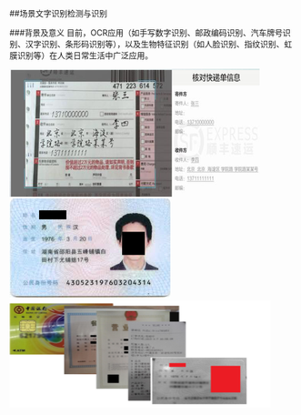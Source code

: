 ##场景文字识别检测与识别

###背景及意义
目前，OCR应用（如手写数字识别、邮政编码识别、汽车牌号识别、汉字识别、条形码识别等），以及生物特征识别（如人脸识别、指纹识别、虹膜识别等）在人类日常生活中广泛应用。

![ 核对快递单](/assets/1.png)  ![身份证识别](/assets/idcord2.png) 
![执照识别](/assets/xxxx3.png) 




  

